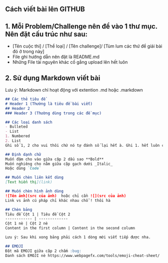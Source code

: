 ## Cách viết bài lên GITHUB

## 1. Mỗi Problem/Challenge nên để vào 1 thư mục. Nên đặt cấu trúc như sau:
- [Tên cuộc thi] / [Thể loại] / [Tên challenge]/ [Tùm lum các thứ  để giải bài đó ở trong này]
- File ghi hướng dẫn nên đặt là README.md
- Những File tài nguyên khác cố gắng upload lên hết luôn

## 2. Sử dụng Markdown viết bài
Lưu ý: Markdown chỉ hoạt động với extention .md hoặc .markdown

```markdown
## Các thẻ tiêu đề
# Header 1 (Thường là tiêu đề bài viết)
## Header 2 
### Header 3 (Thường dùng trong các đề mục)

## Các loại danh sách
- Bulleted
- List
1. Numbered
2. List
Ghi số 1, 2 cho vui thôi chứ nó tự đánh số lại hết à. Ghi 1. hết luôn cũng được

## Định dạnh chữ
Muốn đậm cho vào giữa cặp 2 dấu sao **Bold**
Muốn nghiêng cho nằm giữa cặp gạch dưới _Italic_ 
Hoặc dùng `Code`

## Muốn chèn liên kết dùng
[Text hiển thị](link)

## Muốn chèn hình ảnh dùng
![Tên ảnh](src của ảnh)  hoặc chỉ cần ![](src của ảnh)
Link vs ảnh cú pháp chỉ khác nhau chỗ ! thôi hà

## Chèn bảng
Tiêu đề Cột 1 | Tiêu đề Cột 2
------------ | -------------
Cột 1 nè | Cột 2 nè
Content in the first column | Content in the second column

Lưu ý: Sau khi xong bảng phải cách 1 dòng mới viết tiếp được nha.

## EMOJI 
Đặt mã EMOJI giữa cặp 2 chấm :bug:
Danh sách EMOJI nè https://www.webpagefx.com/tools/emoji-cheat-sheet/
```
